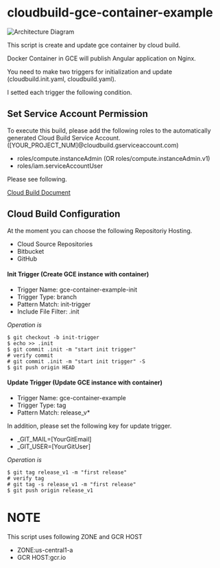 # cloudbuild-gce-container-example

![Architecture Diagram](https://github.com/aoyagi9936/cloudbuild-gce-container-example/blob/master/architecture-diagram.png?raw=true)

This script is create and update gce container by cloud build.

Docker Container in GCE will publish Angular application on Nginx.

You need to make two triggers for initialization and update (cloudbuild.init.yaml, cloudbuild.yaml).

I setted each trigger the following condition.

## Set Service Account Permission

To execute this build, please add the following roles to the automatically generated Cloud Build Service Account. ([YOUR_PROJECT_NUM]@cloudbuild.gserviceaccount.com)

- roles/compute.instanceAdmin (OR roles/compute.instanceAdmin.v1)
- roles/iam.serviceAccountUser

Please see following.

[Cloud Build Document](https://cloud.google.com/cloud-build/docs/securing-builds/set-service-account-permissions)

## Cloud Build Configuration

At the moment you can choose the following Repositoriy Hosting.

- Cloud Source Repositories
- Bitbucket
- GitHub

#### Init Trigger (Create GCE instance with container)

- Trigger Name: gce-container-example-init
- Trigger Type: branch
- Pattern Match: init-trigger
- Include File Filter: .init

*Operation is*

```console
$ git checkout -b init-trigger
$ echo >> .init
$ git commit .init -m "start init trigger"
# verify commit
# git commit .init -m "start init trigger" -S
$ git push origin HEAD
```

#### Update Trigger (Update GCE instance with container)

- Trigger Name: gce-container-example
- Trigger Type: tag
- Pattern Match: release_v*

In addition, please set the following key for update trigger.

- _GIT_MAIL=[YourGitEmail]
- _GIT_USER=[YourGitUser]

*Operation is*

```console
$ git tag release_v1 -m "first release"
# verify tag
# git tag -s release_v1 -m "first release"
$ git push origin release_v1
```

# NOTE

This script uses following ZONE and GCR HOST

- ZONE:us-central1-a
- GCR HOST:gcr.io
